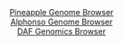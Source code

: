 <div id="Pineapple_Genome_Browser" align="center">
  <a href="https://igv.org/app/?sessionURL=blob:zZJda9swFIb_i6BlA8eW7NiuDWU4XfqxNAlt8DxaipFt2VFiS4qkJE1D_vu0srGbFZqLjYEupIM.3vPo2YMNkYpyBmLg2si3EQIWUHO.neFOtGSCO6JAXONWEQtIUhNJWElAvAc1Vhqn97fm5FxroWLHoVr0OswabivPxh1.4QxvlV3yzrngbYsLLrHmUjkDiTfcoc2mtyUFFsI2b3u271RYYwe3Ys6Z4o4grMm35r78VylvCOMdybt1q.lrgNzkMRkru8afkmyWlCVRakR2N9V5MrpJvnrD9OEquHhIp9dZGmSnM9owrNeSnO_87mVaByfuQO.GfBpmCE.gGITjalCoE._z6fBZUEnUOQrRmeeHgRsYNJRV5Pl_6toMemTn5IHdFZNq1F9oyk_cy3RK9HjEFvdeMkz.2HkIDhZoebk2LoByLsMYQcuDgeW7Qe_HFJ1ZEEaGj.QUxI9PFtASl0uz_XEP9E4YY4Aiq_WrPBbgsiISxL0IwhBFkev3wz6MInSw9mAt278H9zK9j0LoJq4b5DVttdG5yhUTysaM2ZuytpuXI2nO62Xh3n0Lrm4hipLJ4MtkdZ0OB0wZs_pv0LSAefz1C02r78n0T8x7TxBbF8fqlqb8Wi7x8K7IqpnRDRkwi0yMt0pcuiv.JqLj8NRcdlib_aZilj.d22BJMdOmsKGKFrSlepcZknwLYuR6Rl1Q8pYbF4Fsig_Qghby4cffinqHp8N3">Pineapple Genome Browser</a>
</div>
<div id="Alphonso_Genome_Browser" align="center">
  <a href="https://igv.org/app/?sessionURL=blob:zZJfT9swFMW_iyXQJqWJnZCEREJTgfJnVLDRha4gFDmJkxgcO7WdhFL1u8.gTXsZEn3YNMkP9tW17znHvzXoiVRUcBAD10a.jRCwgKrFMMNNy8glbogCcYmZIhaQpCSS8JyAeA1KrDROrqfmZq11q2LHobodNZhXwlaejRv8LDgelJ2LxjkSjOFMSKyFVM6hxL1waNWPBpLhtrXNbM_2nQJr7GDW1oIr4bSEV.lg3kt_ldKKcNGQtOmYpq8CUqPHaCzsEn8az2fjPCdKXZDVeXEwvjgf33iT5PY0OLpNrs7mSTDfndGKY91JcvBlmUVPgztflWFfzcRC1SXD7OZKTxY73vHu5KmlkqgDFKJ9zw8DFJlgKC_I0__k2Sy6pe.bTk27kyZbdIvr7_nnh5lugoesn357Hv7k24VgYwEm8s5wAPJahjGClgcDy3eD0csW7VsQvqQjBQXx3b0FtMT5o2m_WwO9ag0tQJFl9wqOBYQsiATxKIIwRFHk.nvhHowitLHWoJPs70V7klxHIXTHrhukJWXaoFykirfKxpzbfV7a1fOWWS4nSdboyeVUoyY5OrxYFpPTCpWwPsnfyNICZvTr9xmj71H0T6h7jxBbZ9uiBr1g6LId9_Ch3d.b1f4j.Xp2fPq45InIkzcD2i6cUsgGa9NvKub4k7ceS4q5NoWeKppRRvVqbnIUA4iR6xlsQS6YMBwCWWUfoAUt5MOPv_H0NvebHw--">Alphonso Genome Browser</a>
</div>


<div id="DAF_Genomics_Browser" align="center">
  <a href="https://igv.org/app/?sessionURL=blob:tZHtatswFIbv5UD6y3Ys2bFjQxjOmq4hacqaeoGUEjT7OPZmW64kL_FC7n3C7RhslDHoQBI6nI_3lZ4TfEMhC15DCNQiI4sQMEDm_LBmVVPiilUoIcxYKdEAgRkKrBOE8AQZk4rFd0vdmSvVyHA4TFlm7rHmVZFISzoWa0zJW5WjLjWpxSr2ndfsIK2EV7pYsSErm5zXkg9ZkqCUpj1ssN7vDkwfP3O7fiTuqrZURa.60ya0sdTKmHZb1Cke_2LkPyjrVbyLNuuo719gN08n0WIefXJm8faD934b315vYm9zsS72NVOtwMk0uW9vpqt4QK8GdErGl24mn_ymKb9sZSf5wLm8mB2bQqCcEJ.MnZHvOQ6cDSh50moMkOSChMQ1fDo2qOuaL1dn5Ol_ELyA8OHRACVY8lWXP5xAdY2GBRKf2p6bAVykKCA0A9v2SRDQkeu7dhCQs3GCVpRvTPMqvgt8m0aUetZnVmn9rCj7L9RCfybfCuVvk_X.V1SzNl2uNrdLuvioUeG8O3q0u1GpnF3rOHkFlQGvPi3jomJKp57DFzCs1IoV1uoXGef8eP4B">DAF Genomics Browser</a>
</div>
